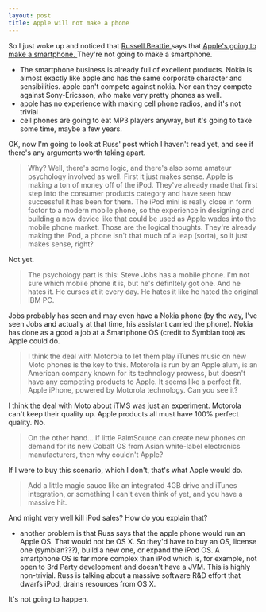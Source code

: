 ```yaml
---
layout: post
title: Apple will not make a phone 
---
```

<p>So I just woke up and noticed that <a href="http://www.russellbeattie.com/notebook/">Russell Beattie </a>says that <a href="http://www.russellbeattie.com/notebook/1008182.html">Apple's going to make a smartphone. </a>They're not going to make a smartphone. </p><ul><li>The smartphone business is already full of excellent products. Nokia is almost exactly like apple and has the same corporate character and sensibilities. apple can't compete against nokia. Nor can they compete against Sony-Ericsson, who make very pretty phones as well. </li><li>apple has no experience with making cell phone radios, and it's not trivial </li><li>cell phones are going to eat MP3 players anyway, but it's going to take some time, maybe a few years. </li></ul><p>OK, now I'm going to look at Russ' post which I haven't read yet, and see if there's any arguments worth taking apart. </p><blockquote>Why? Well, there's some logic, and there's also some amateur psychology involved as well. First it just makes sense. Apple is making a ton of money off of the iPod. They've already made that first step into the consumer products category and have seen how successful it has been for them. The iPod mini is really close in form factor to a modern mobile phone, so the experience in designing and building a new device like that could be used as Apple wades into the mobile phone market. Those are the logical thoughts. They're already making the iPod, a phone isn't that much of a leap (sorta), so it just makes sense, right? </blockquote><p>Not yet. </p><blockquote>The psychology part is this: Steve Jobs has a mobile phone. I'm not sure which mobile phone it is, but he's definltely got one. And he hates it. He curses at it every day. He hates it like he hated the original IBM PC. </blockquote><p>Jobs probably has seen and may even have a Nokia phone (by the way, I've seen Jobs and actually at that time, his assistant carried the phone). Nokia has done as a good a job at a Smartphone OS (credit to Symbian too) as Apple could do. </p><blockquote>I think the deal with Motorola to let them play iTunes music on new Moto phones is the key to this. Motorola is run by an Apple alum, is an American company known for its technology prowess, but doesn't have any competing products to Apple. It seems like a perfect fit. Apple iPhone, powered by Motorola technology. Can you see it? </blockquote><p>I think the deal with Moto about iTMS was just an experiment. Motorola can't keep their quality up. Apple products all must have 100% perfect quality. No. </p><blockquote>On the other hand... If little PalmSource can create new phones on demand for its new Cobalt OS from Asian white-label electronics manufacturers, then why couldn't Apple? </blockquote><p>If I were to buy this scenario, which I don't, that's what Apple would do. </p><blockquote>Add a little magic sauce like an integrated 4GB drive and iTunes integration, or something I can't even think of yet, and you have a massive hit. </blockquote><p>And might very well kill iPod sales? How do you explain that? </p><ul><li>another problem is that Russ says that the apple phone would run an Apple OS. That would not be OS X. So they'd have to buy an OS, license one (symbian???), build a new one, or expand the iPod OS. A smartphone OS is far more complex than iPod which is, for example, not open to 3rd Party development and doesn't have a JVM. This is highly non-trivial. Russ is talking about a massive software R&amp;D effort that dwarfs iPod, drains resources from OS X. </li></ul><p>It's not going to happen. </p>
